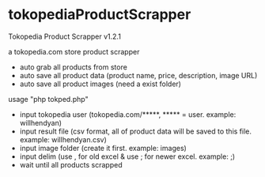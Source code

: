 # tokopediaProductScrapper
Tokopedia Product Scrapper v1.2.1

a tokopedia.com store product scrapper
- auto grab all products from store
- auto save all product data (product name, price, description, image URL)
- auto save all product images (need a exist folder)

usage "php tokped.php"
- input tokopedia user (tokopedia.com/*****, ***** = user. example: willhendyan)
- input result file (csv format, all of product data will be saved to this file. example: willhendyan.csv)
- input image folder (create it first. example: images)
- input delim (use , for old excel & use ; for newer excel. example: ;)
- wait until all products scrapped
